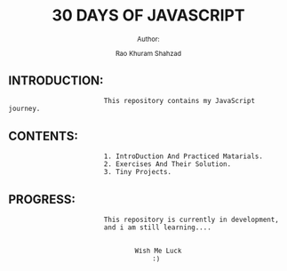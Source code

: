 

<div align="center">
    <h1> 30 DAYS OF JAVASCRIPT  </h1> 
    <sub>Author:
        <p>   Rao Khuram Shahzad   </p>
    </sub>
</div>

## INTRODUCTION:
                            This repository contains my JavaScript journey.
## CONTENTS:
                            1. IntroDuction And Practiced Matarials.
                            2. Exercises And Their Solution.
                            3. Tiny Projects.

## PROGRESS:
                            This repository is currently in development,
                            and i am still learning....



<div align =  "center">
    <sub>
        <pre>   
        Wish Me Luck   
            :)        
        </pre>
    </sub>
</div>